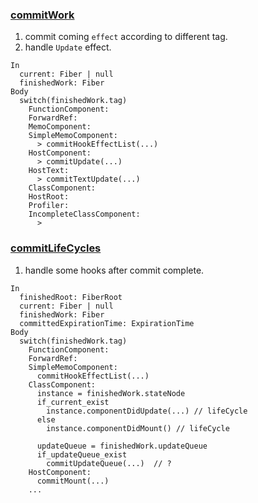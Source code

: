 ### [commitWork](https://github.com/facebook/react/blob/v16.6.3/packages/react-reconciler/src/ReactFiberCommitWork.js#L1033)
1. commit coming `effect` according to different tag.
2. handle `Update` effect.
```
In
  current: Fiber | null
  finishedWork: Fiber
Body
  switch(finishedWork.tag)
    FunctionComponent:
    ForwardRef:
    MemoComponent:
    SimpleMemoComponent:
      > commitHookEffectList(...)
    HostComponent:
      > commitUpdate(...)
    HostText:
      > commitTextUpdate(...)
    ClassComponent:
    HostRoot:
    Profiler:
    IncompleteClassComponent:
      >
```

### [commitLifeCycles](https://github.com/facebook/react/blob/v16.6.3/packages/react-reconciler/src/ReactFiberCommitWork.js#L351)
1. handle some hooks after commit complete.
```
In
  finishedRoot: FiberRoot
  current: Fiber | null
  finishedWork: Fiber
  committedExpirationTime: ExpirationTime
Body
  switch(finishedWork.tag)
    FunctionComponent:
    ForwardRef:
    SimpleMemoComponent:
      commitHookEffectList(...)
    ClassComponent:
      instance = finishedWork.stateNode
      if_current_exist
        instance.componentDidUpdate(...) // lifeCycle
      else
        instance.componentDidMount() // lifeCycle

      updateQueue = finishedWork.updateQueue
      if_updateQueue_exist
        commitUpdateQueue(...)  // ?
    HostComponent:
      commitMount(...)
    ...
```